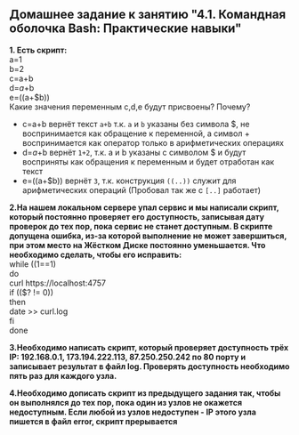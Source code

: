 ## Домашнее задание к занятию "4.1. Командная оболочка Bash: Практические навыки"
 
**1. Есть скрипт:**  
a=1  
b=2  
c=a+b  
d=$a+$b  
e=$(($a+$b))   
Какие значения переменным c,d,e будут присвоены?
Почему?

- c=a+b вернёт текст `a+b` т.к. `a` и `b` указаны без символа $, не воспринимается как обращение к переменной, а символ + воспринимается как оператор только в арифметических операциях  
- d=$a+$b вернёт `1+2`, т.к. a и b указаны с символом $ и будут восприняты как обращения к переменным и будет отработан как текст  
- e=$(($a+$b)) вернёт `3`, т.к. конструкция `((..))` служит для арифметических операций  (Пробовал так же с `[..]` работает)

**2.На нашем локальном сервере упал сервис и мы написали скрипт, который постоянно проверяет его доступность, записывая дату проверок до тех пор, пока сервис не станет доступным. В скрипте допущена ошибка, из-за которой выполнение не может завершиться, при этом место на Жёстком Диске постоянно уменьшается. Что необходимо сделать, чтобы его исправить:**  
while ((1==1)  
do  
curl https://localhost:4757  
if (($? != 0))  
then  
date >> curl.log  
fi  
done  

**3.Необходимо написать скрипт, который проверяет доступность трёх IP: 192.168.0.1, 173.194.222.113, 87.250.250.242 по 80 порту и записывает результат в файл log. Проверять доступность необходимо пять раз для каждого узла.**

**4.Необходимо дописать скрипт из предыдущего задания так, чтобы он выполнялся до тех пор, пока один из узлов не окажется недоступным. Если любой из узлов недоступен - IP этого узла пишется в файл error, скрипт прерывается**
